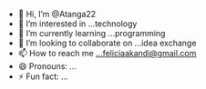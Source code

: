 - 👋 Hi, I’m @Atanga22
- 👀 I’m interested in ...technology
- 🌱 I’m currently learning ...programming
- 💞️ I’m looking to collaborate on ...idea exchange
- 📫 How to reach me ...feliciaakandi@gmail.com
- 😄 Pronouns: ...
- ⚡ Fun fact: ...

<!---
Atanga22/Atanga22 is a ✨ special ✨ repository because its `README.md` (this file) appears on your GitHub profile.
You can click the Preview link to take a look at your changes.
--->
